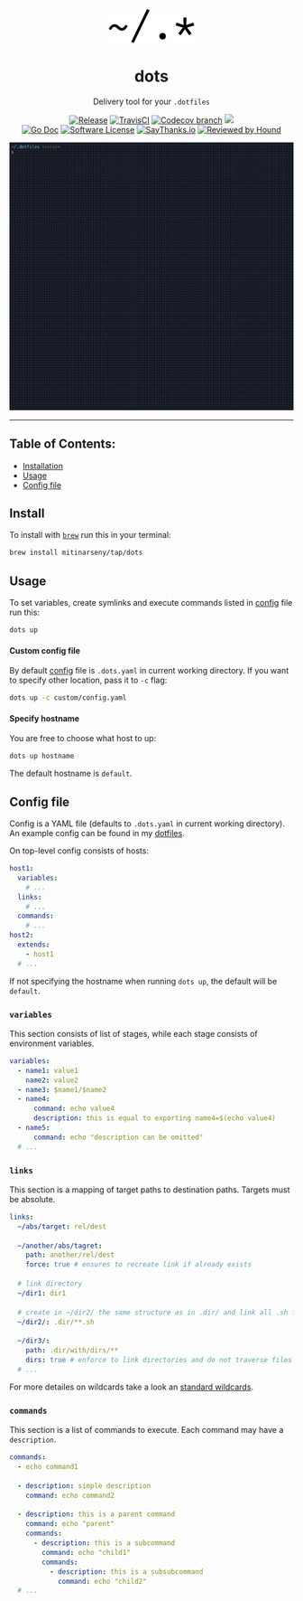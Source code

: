 <p align="center">
    <a href="https://github.com/mitinarseny/dots">
        <img src="assets/logo.png" alt="dots logo" width="30%" />
    </a>
    <h1 align="center">dots</h1>
    <p align="center">Delivery tool for your <code>.dotfiles</code></p>
    <p align="center">
      <a href="https://github.com/mitinarseny/dots/releases/latest"><img alt="Release" src="https://img.shields.io/github/release/mitinarseny/dots.svg?style=flat-square&logo=github"></a>
      <a href="https://travis-ci.org/mitinarseny/dots"><img alt="TravisCI" src="https://img.shields.io/travis/mitinarseny/dots/master.svg?style=flat-square&logo=travis-ci"></a>
      <a href="https://codecov.io/gh/mitinarseny/dots"><img alt="Codecov branch" src="https://img.shields.io/codecov/c/github/mitinarseny/dots/master.svg?style=flat-square&logo=codecov&logoColor=success"></a>
      <a href="https://golangci.com/r/github.com/mitinarseny/dots"><img src="https://golangci.com/badges/github.com/mitinarseny/dots.svg"></a><br>
      <a href="http://godoc.org/github.com/mitinarseny/dots"><img alt="Go Doc" src="https://img.shields.io/badge/godoc-reference-blue.svg?style=flat-square"></a>
      <a href="/LICENSE.md"><img alt="Software License" src="https://img.shields.io/badge/license-MIT-brightgreen.svg?style=flat-square"></a>
      <a href="https://saythanks.io/to/mitinarseny"><img alt="SayThanks.io" src="https://img.shields.io/badge/say-thanks-9933ff.svg?style=flat-square"></a>
      <a href="https://houndci.com"><img alt="Reviewed by Hound" src="https://img.shields.io/badge/Reviewed_by-Hound-9933ff.svg?style=flat-square&longCache=true"></a> 
    </p>
</p>

[![dots demo](assets/demo.gif)](https://github.com/mitinarseny/dotfiles/blob/master/.dots.yaml)

---

## Table of Contents:
* [Installation](#install)
* [Usage](#usage)
* [Config file](#config-file)

## Install
To install with [`brew`](https://brew.sh) run this in your terminal:
```bash
brew install mitinarseny/tap/dots
```

## Usage
To set variables, create symlinks and execute commands listed in [config](#config-file) file run this: 
```bash
dots up
```

#### Custom config file
By default [config](#config-file) file is `.dots.yaml` in current working directory.
If you want to specify other location, pass it to `-c` flag:
```bash
dots up -c custom/config.yaml
```
 
#### Specify hostname
You are free to choose what host to up:
```bash
dots up hostname
```
The default hostname is `default`.

## Config file
Config is a YAML file (defaults to `.dots.yaml` in current working directory).  
An example config can be found in my [dotfiles](https://github.com/mitinarseny/dotfiles/blob/master/.dots.yaml).
  
On top-level config consists of hosts:
```yaml
host1:
  variables:
    # ...
  links:
    # ...
  commands:
    # ...
host2:
  extends: 
    - host1
  # ...
```
If not specifying the hostname when running `dots up`, the default will be `default`.

### `variables`
This section consists of list of stages, while each stage consists of environment variables.
```yaml
variables:
  - name1: value1
    name2: value2
  - name3: $name1/$name2
  - name4:
      command: echo value4
      description: this is equal to exporting name4=$(echo value4)
  - name5:
      command: echo "description can be omitted"
  # ...
```

### `links`
This section is a mapping of target paths to destination paths. Targets must be absolute. 
```yaml
links:
  ~/abs/target: rel/dest
  
  ~/another/abs/tagret:
    path: another/rel/dest
    force: true # ensures to recreate link if already exists
    
  # link directory
  ~/dir1: dir1
  
  # create in ~/dir2/ the same structure as in .dir/ and link all .sh files
  ~/dir2/: .dir/**.sh
  
  ~/dir3/:
    path: .dir/with/dirs/**
    dirs: true # enforce to link directories and do not traverse files in them 
  # ...
``` 
For more detailes on wildcards take a look an [standard wildcards](http://tldp.org/LDP/GNU-Linux-Tools-Summary/html/x11655.htm).

### `commands`
This section is a list of commands to execute. Each command may have a `description`.
```yaml
commands:
  - echo command1

  - description: simple description
    command: echo command2
  
  - description: this is a parent command
    command: echo "parent"
    commands:
      - description: this is a subcommand
        command: echo "child1"
        commands:
          - description: this is a subsubcommand
            command: echo "child2"
  # ... 
```
